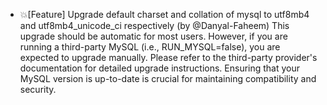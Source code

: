 - 💥[Feature] Upgrade default charset and collation of mysql to utf8mb4 and utf8mb4_unicode_ci respectively (by @Danyal-Faheem)
    This upgrade should be automatic for most users. However, if you are running a third-party MySQL (i.e., RUN_MYSQL=false), you are expected to upgrade manually. Please refer to the third-party provider's documentation for detailed upgrade instructions. Ensuring that your MySQL version is up-to-date is crucial for maintaining compatibility and security.